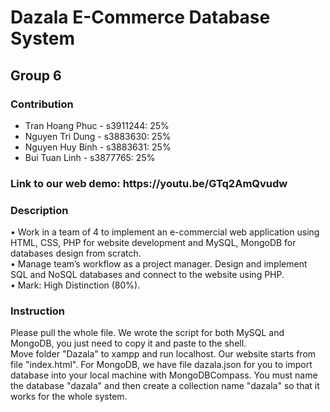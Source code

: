 <h1>Dazala E-Commerce Database System</h1>
<h2>Group 6</h2>
<h3>Contribution</h3>
<ul>
  <li>Tran Hoang Phuc - s3911244: 25%</li>
  <li>Nguyen Tri Dung - s3883630: 25%</li>
  <li>Nguyen Huy Binh - s3883631: 25%</li>
  <li>Bui Tuan Linh - s3877765: 25%</li>
</ul>

<h3>Link to our web demo: https://youtu.be/GTq2AmQvudw </h3>

<h3>Description</h3>
•	Work in a team of 4 to implement an e-commercial web application using HTML, CSS, PHP for website development and MySQL, MongoDB for databases design from scratch.<br>
•	Manage team’s workflow as a project manager. Design and implement SQL and NoSQL databases and connect to the website using PHP.<br>
•	Mark: High Distinction (80%).<br>

<h3>Instruction</h3>
Please pull the whole file. We wrote the script for both MySQL and MongoDB, you just need to copy it and paste to the shell. <br>
Move folder "Dazala" to xampp and run localhost. Our website starts from file "index.html".
For MongoDB, we have file dazala.json for you to import database into your local machine with MongoDBCompass. You must name the database "dazala" and then create a collection name "dazala" so that it works for the whole system.
